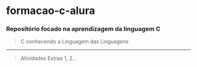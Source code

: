 # formacao-c-alura
### Repositório focado na aprendizagem da linguagem C
> C conhecendo a Linguagem das Linguagens
***
> Atividades Extras 1, 2...